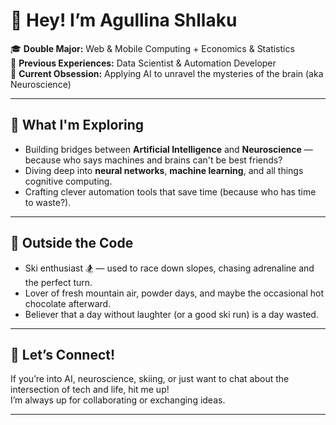# 👋 Hey! I’m Agullina Shllaku

🎓 **Double Major:** Web & Mobile Computing + Economics & Statistics  
💼 **Previous Experiences:** Data Scientist & Automation Developer  
🧠 **Current Obsession:** Applying AI to unravel the mysteries of the brain (aka Neuroscience)  

---

## 🚀 What I'm Exploring  
- Building bridges between **Artificial Intelligence** and **Neuroscience** — because who says machines and brains can't be best friends?  
- Diving deep into **neural networks**, **machine learning**, and all things cognitive computing.  
- Crafting clever automation tools that save time (because who has time to waste?).

---

## 🎿 Outside the Code  
- Ski enthusiast 🏂 — used to race down slopes, chasing adrenaline and the perfect turn.  
- Lover of fresh mountain air, powder days, and maybe the occasional hot chocolate afterward.  
- Believer that a day without laughter (or a good ski run) is a day wasted.

---

## 💬 Let’s Connect!  
If you’re into AI, neuroscience, skiing, or just want to chat about the intersection of tech and life, hit me up!  
I’m always up for collaborating or exchanging ideas.

---

